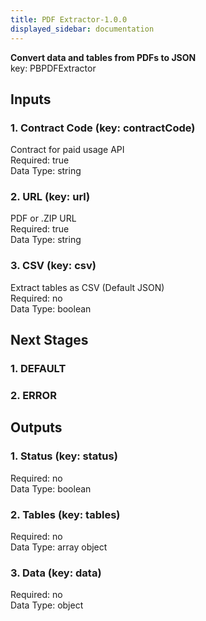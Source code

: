 ```yaml
---  
title: PDF Extractor-1.0.0  
displayed_sidebar: documentation  
---  
```

  
**Convert data and tables from PDFs to JSON**  
key: PBPDFExtractor  
## Inputs  
### 1. Contract Code (key: contractCode)  
Contract for paid usage API  
Required: true  
Data Type: string   
### 2. URL (key: url)  
PDF or .ZIP URL  
Required: true  
Data Type: string   
### 3. CSV (key: csv)  
Extract tables as CSV (Default JSON)  
Required: no  
Data Type: boolean   
## Next Stages  
### 1. DEFAULT  
  
### 2. ERROR  
  
## Outputs  
### 1. Status (key: status)  
  
Required: no  
Data Type: boolean   
### 2. Tables (key: tables)  
  
Required: no  
Data Type: array object  
### 3. Data (key: data)  
  
Required: no  
Data Type: object 
